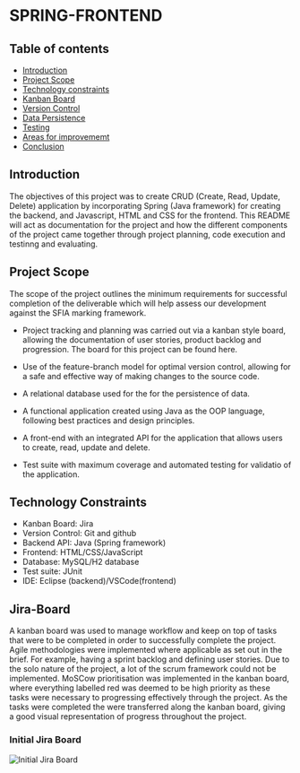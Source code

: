 # SPRING-FRONTEND

## Table of contents

- [Introduction](#Introduction)
- [Project Scope](#Project-Scope)
- [Technology constraints](#Technology-constraints)
- [Kanban Board](#Jira-Board)
- [Version Control](#Version-control)
- [Data Persistence](#Data-Persistence)
- [Testing](#Testing)
- [Areas for improvememt](#Areas-for-improvement)
- [Conclusion](#Conclusion)


## Introduction

The objectives of this project was to create CRUD (Create, Read, Update, Delete) application by incorporating Spring (Java framework) for creating the backend, and Javascript, HTML and CSS for the frontend. This README will act as documentation for the project and how the different components of the project came together through project planning, code execution and testinng and evaluating.   

## Project Scope

The scope of the project outlines the minimum requirements for successful completion of the deliverable which will help assess our development against the SFIA marking framework.

* Project tracking and planning was carried out via a kanban style board, allowing the documentation of user stories, product backlog and progression. The board for this project can be found here.

* Use of the feature-branch model for optimal version control, allowing for a safe and effective way of making changes to the source code. 

* A relational database used for the for the persistence of data.

* A functional application created using Java as the OOP language, following best practices and design principles.

* A front-end with an integrated API for the application that allows users to create, read, update and delete.

* Test suite with maximum coverage and automated testing for validatio of the application.

## Technology Constraints

* Kanban Board: Jira
* Version Control: Git and github
* Backend API: Java (Spring framework)
* Frontend: HTML/CSS/JavaScript
* Database: MySQL/H2 database
* Test suite: JUnit
* IDE: Eclipse (backend)/VSCode(frontend)

## Jira-Board

A kanban board was used to manage workflow and keep on top of tasks that were to be completed in order to successfully complete the project. Agile methodologies were implemented where applicable as set out in the brief. For example, having a sprint backlog and defining user stories. Due to the solo nature of the project, a lot of the scrum framework could not be implemented. MoSCow prioritisation was implemented in the kanban board, where everything labelled red was deemed to be high priority as these tasks were necessary to progressing effectively through the project. As the tasks were completed the were transferred along the kanban board, giving a good visual representation of progress throughout the project.

### Initial Jira Board

![Initial Jira Board]()


